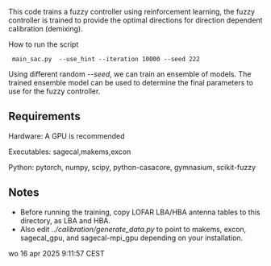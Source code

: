 This code trains a fuzzy controller using reinforcement learning, the fuzzy controller is trained to provide the optimal directions for direction dependent calibration (demixing).

How to run the script 

```
 main_sac.py  --use_hint --iteration 10000 --seed 222
```

Using different random *--seed*, we can train an ensemble of models. The trained ensemble model can be used to determine the final parameters to use for the fuzzy controller.


## Requirements
Hardware:
A GPU is recommended

Executables:
sagecal,makems,excon

Python:
pytorch, numpy, scipy, python-casacore, gymnasium, scikit-fuzzy

## Notes
- Before running the training, copy LOFAR LBA/HBA antenna tables to this directory, as LBA and HBA.
- Also edit *../calibration/generate_data.py* to point to makems, excon, sagecal_gpu, and sagecal-mpi_gpu depending on your installation.

wo 16 apr 2025  9:11:57 CEST

